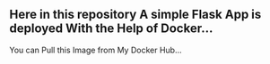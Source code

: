 Here in this repository A simple Flask App is deployed With the Help of Docker... 
---------------------------------------------------------------------------------
You can Pull this Image from My Docker Hub...
